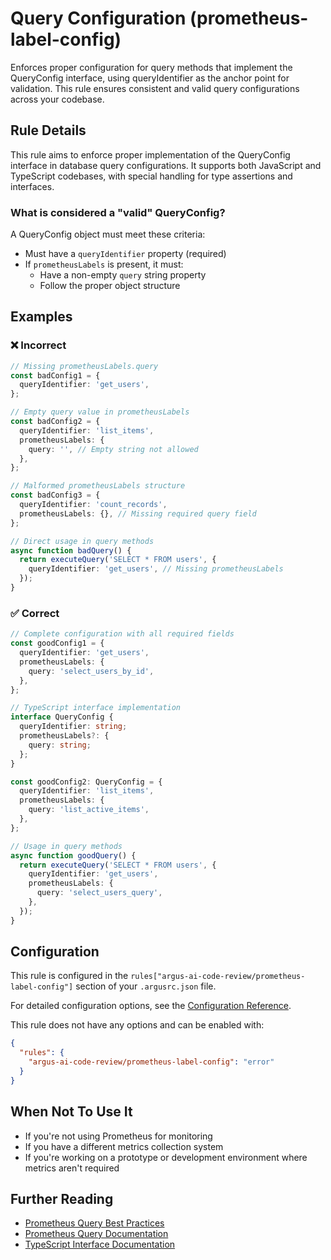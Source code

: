 # Query Configuration (prometheus-label-config)

Enforces proper configuration for query methods that implement the QueryConfig interface, using queryIdentifier as the anchor point for validation. This rule ensures consistent and valid query configurations across your codebase.

## Rule Details

This rule aims to enforce proper implementation of the QueryConfig interface in database query configurations. It supports both JavaScript and TypeScript codebases, with special handling for type assertions and interfaces.

### What is considered a "valid" QueryConfig?

A QueryConfig object must meet these criteria:

- Must have a `queryIdentifier` property (required)
- If `prometheusLabels` is present, it must:
  - Have a non-empty `query` string property
  - Follow the proper object structure

## Examples

### ❌ Incorrect

```typescript
// Missing prometheusLabels.query
const badConfig1 = {
  queryIdentifier: 'get_users',
};

// Empty query value in prometheusLabels
const badConfig2 = {
  queryIdentifier: 'list_items',
  prometheusLabels: {
    query: '', // Empty string not allowed
  },
};

// Malformed prometheusLabels structure
const badConfig3 = {
  queryIdentifier: 'count_records',
  prometheusLabels: {}, // Missing required query field
};

// Direct usage in query methods
async function badQuery() {
  return executeQuery('SELECT * FROM users', {
    queryIdentifier: 'get_users', // Missing prometheusLabels
  });
}
```

### ✅ Correct

```typescript
// Complete configuration with all required fields
const goodConfig1 = {
  queryIdentifier: 'get_users',
  prometheusLabels: {
    query: 'select_users_by_id',
  },
};

// TypeScript interface implementation
interface QueryConfig {
  queryIdentifier: string;
  prometheusLabels?: {
    query: string;
  };
}

const goodConfig2: QueryConfig = {
  queryIdentifier: 'list_items',
  prometheusLabels: {
    query: 'list_active_items',
  },
};

// Usage in query methods
async function goodQuery() {
  return executeQuery('SELECT * FROM users', {
    queryIdentifier: 'get_users',
    prometheusLabels: {
      query: 'select_users_query',
    },
  });
}
```

## Configuration

This rule is configured in the `rules["argus-ai-code-review/prometheus-label-config"]` section of your `.argusrc.json` file.

For detailed configuration options, see the [Configuration Reference](../configuration.md#eslint-rules-configuration).

This rule does not have any options and can be enabled with:

```json
{
  "rules": {
    "argus-ai-code-review/prometheus-label-config": "error"
  }
}
```

## When Not To Use It

- If you're not using Prometheus for monitoring
- If you have a different metrics collection system
- If you're working on a prototype or development environment where metrics aren't required

## Further Reading

- [Prometheus Query Best Practices](https://prometheus.io/docs/practices/naming/)
- [Prometheus Query Documentation](https://prometheus.io/docs/prometheus/latest/querying/basics/)
- [TypeScript Interface Documentation](https://www.typescriptlang.org/docs/handbook/interfaces.html)
